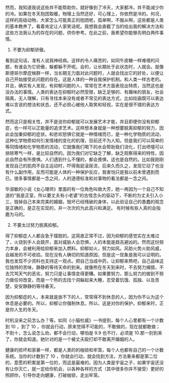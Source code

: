 然而，我知道我说这些并不能帮助你，就好像到了冷天，大家都冷，并不能减少你的冷。如果在冬天抱团取暖，物理上当然还好，可心理上，你依然是冷的。何况，这样的高级动物，大家怎么可能真正的抱团呢，孤单啊，不服从啊，这些都是人类的基本教养了。看着肯定让人家笑话呢。我想我会直截了当的给出我的解决方法和这些方法我认为的存在的问题，供你参考。在此之前，我希望你能够先明白两件事情。

1. 不要为抑郁骄傲。

看到这句话，准有人说我神经病。这样的令人痛苦的，如同牛皮糖一样难缠的问题，有谁会为它骄傲，躲都躲不开呢。会的，让长期处于此状态时，人就会。就像斯德哥尔摩症候群一样，当长期无力面对此问题时，人就会找出它的好处，以便让自己开始接受此问题的存在。这是人体的一种自我保护机制。和人类一样古老的。并且，确实有人发现，有抑郁问题的人，常常在艺术方面表现出特质，当然这也是没办法的事情。人类的表达在抑郁时必然受限，缺乏足够的、有趣味的朋友，社会隔离，无人理解，只有寻找本来没有或者不常见的表达方式，比如绘画既可以表达难以言说的想法和状态，还不必担心被他人取笑和轻视，实在是很不错的表达方式。

然而这只是相关性，并不是说你抑郁就可以发展艺术才能，并且即便你没有抑郁症，也一样可以正能量的追求艺术。这样想本身就是一种想要脱离抑郁的努力，因此会加重抑郁的症状。和悲欢怒惧它就是一种情绪而已，是一种化学物质的流动，这种化学物质如何引发情绪的变化的机理，目前还不为人知。但是我们可以简单的等同情绪和化学物质的流动，它就像我们喝下的水会帮助我们消化，打出喷嚏可以排除寒气一样，是比较自然的。因为我们对它缺乏了解，缺乏观察得来的特性，因此自然会有所畏惧。人们遇到什么不懂的，都会畏惧，这也是自然的。比如我刚刚发现自己的肌肉不自主运动时，吓得我屁滚尿流，后来久而久之，发现它动了也没有什么副作用，反而可能是人体的一种保护反应，我害怕只是我以前未曾遇到而已。很多事情都是一念之间，人的道德标准和对事物的看法都是一念之间。

毕淑敏的小说《女心理师》里面的有一位角色叫做大芳，她一再因为一个自己不知道的“我是正室，所以要丈夫有小老婆”的古怪念头的驱动下，不断的为丈夫引入小三，毁掉自己本来完美的婚姻，毁坏已经残破的身体，以此验证自己的愚蠢的观念是正确的，是正在实现的，并一次次的为此高兴和满足。 有时候有些人真的会指鹿为马的。

2. 不要太过努力脱离抑郁。

得了抑郁症人人都会急于摆脱的。这简直正常不过，因为抑郁的感觉实在太难过了，火烧到手人会跳开，面对威胁人会恐惧，人的本能是趋吉避凶的。然而这份努力本身，会被利用给抑郁来加入燃料。抑郁如火，努力如风。风助火势火助风威，会越发的不可收拾。现在没有人确切的知道原因，但是这一现象是我可以证明的。我也发现不少资料也支持这一观点。把自己当成中药，让抑郁来熬吧，自己品味这位独特的苦味，静静的等待天命的到来。就像熊在冬天到来时，不去努力捕猎，不去咒骂天气的恶劣，努力只是让事情变得更糟。如果要努力，那么努力的做到不努力做任何改变，而是一个熊的去找个洞躲起来大睡，忍受着饥饿、孤独、以及苦楚，安安静静的等待春天。

因为抑郁症的人，本来就是放不下的人，常常得不到休息的人，因为你不认为这个休息是必要的。所以，抑郁让你强制休息。所以，这是对你的保护。抑郁来时，正是你人生的冬天。

时机没来之前怎么办？等。如同《小猫杜威》一书提到，每个人心里都有一个计数到 10 ，到了 10 ，你就会行动，原来觉得不可能的，不敢做的，现在就都敢做；不到十，怎么说怎么劝，都不会行动，哪怕是 9.9 也不行，必须是 10.那一刻到来了，你就会知道。她针对的是一个被丈夫殴打却不敢离开婚姻的人。 

健康的损坏和家暴一样，都是人类的的枷锁和牢笼，每个人也都有自己的一个计数系统。当你的计数到了 10 ，你就会行动，就会找到方法，方法重来都是第二位的，意愿的积累是第一位的，而这是最难的。因为人类是宇宙之子，如果宇宙还没有让你灭亡，就一定给你机会，以各种各样的方式（其中很多你并不接受）更好的照顾你，引导你走向健康，打破枷锁，走出牢笼。 
